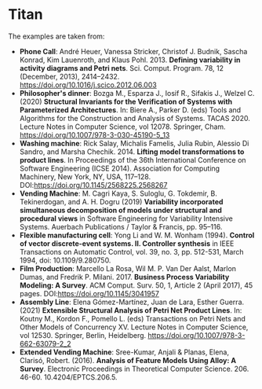 # Titan
The examples are taken from: 
* **Phone Call**: André Heuer, Vanessa Stricker, Christof J. Budnik, Sascha Konrad, Kim Lauenroth, and Klaus Pohl. 2013. **Defining variability in activity diagrams and Petri nets**. Sci. Comput. Program. 78, 12 (December, 2013), 2414–2432. https://doi.org/10.1016/j.scico.2012.06.003
* **Philosopher's dinner**: Bozga M., Esparza J., Iosif R., Sifakis J., Welzel C. (2020) **Structural Invariants for the Verification of Systems with Parameterized Architectures**. In: Biere A., Parker D. (eds) Tools and Algorithms for the Construction and Analysis of Systems. TACAS 2020. Lecture Notes in Computer Science, vol 12078. Springer, Cham. https://doi.org/10.1007/978-3-030-45190-5_13
* **Washing machine**: Rick Salay, Michalis Famelis, Julia Rubin, Alessio Di Sandro, and Marsha Chechik. 2014. **Lifting model transformations to product lines**. In Proceedings of the 36th International Conference on Software Engineering (ICSE 2014). Association for Computing Machinery, New York, NY, USA, 117–128. DOI:https://doi.org/10.1145/2568225.2568267
* **Vending Machine**: M. Cagri Kaya, S. Suloglu, G. Tokdemir, B. Tekinerdogan, and A. H. Dogru (2019) **Variability incorporated simultaneous decomposition of models under structural and procedural views** in Software Engineering for Variability Intensive Systems. Auerbach Publications / Taylor & Francis, pp. 95–116.
* **Flexible manufacturing cell**: Yong Li and W. M. Wonham (1994). **Control of vector discrete-event systems. II. Controller synthesis** in IEEE Transactions on Automatic Control, vol. 39, no. 3, pp. 512-531, March 1994, doi: 10.1109/9.280750.
* **Film Production**: Marcello La Rosa, Wil M. P. Van Der Aalst, Marlon Dumas, and Fredrik P. Milani. 2017. **Business Process Variability Modeling: A Survey**. ACM Comput. Surv. 50, 1, Article 2 (April 2017), 45 pages. DOI:https://doi.org/10.1145/3041957
* **Assembly Line**: Elena Gómez-Martínez, Juan de Lara, Esther Guerra. (2021) **Extensible Structural Analysis of Petri Net Product Lines**. In: Koutny M., Kordon F., Pomello L. (eds) Transactions on Petri Nets and Other Models of Concurrency XV. Lecture Notes in Computer Science, vol 12530. Springer, Berlin, Heidelberg. https://doi.org/10.1007/978-3-662-63079-2_2
* **Extended Vending Machine**: Sree-Kumar, Anjali & Planas, Elena, Clarisó, Robert. (2016). **Analysis of Feature Models Using Alloy: A Survey**. Electronic Proceedings in Theoretical Computer Science. 206. 46-60. 10.4204/EPTCS.206.5. 
